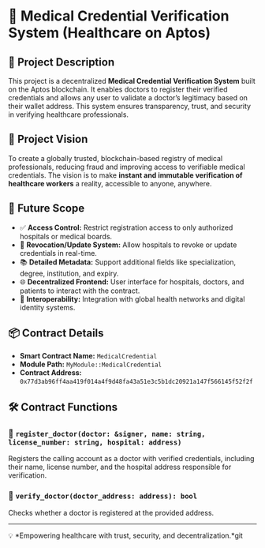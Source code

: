 # 🏥 Medical Credential Verification System (Healthcare on Aptos)

## 📄 Project Description

This project is a decentralized **Medical Credential Verification System** built on the Aptos blockchain. It enables doctors to register their verified credentials and allows any user to validate a doctor’s legitimacy based on their wallet address. This system ensures transparency, trust, and security in verifying healthcare professionals.

## 🎯 Project Vision

To create a globally trusted, blockchain-based registry of medical professionals, reducing fraud and improving access to verifiable medical credentials. The vision is to make **instant and immutable verification of healthcare workers** a reality, accessible to anyone, anywhere.

## 🚀 Future Scope

- ✅ **Access Control:** Restrict registration access to only authorized hospitals or medical boards.
- 📝 **Revocation/Update System:** Allow hospitals to revoke or update credentials in real-time.
- 📚 **Detailed Metadata:** Support additional fields like specialization, degree, institution, and expiry.
- 🌐 **Decentralized Frontend:** User interface for hospitals, doctors, and patients to interact with the contract.
- 🔗 **Interoperability:** Integration with global health networks and digital identity systems.

## 📦 Contract Details

- **Smart Contract Name:** `MedicalCredential`
- **Module Path:** `MyModule::MedicalCredential`
- **Contract Address:** `0x77d3ab96ff4aa419f014a4f9d48fa43a51e3c5b1dc20921a147f566145f52f2f`

## 🛠️ Contract Functions

### 🔹 `register_doctor(doctor: &signer, name: string, license_number: string, hospital: address)`

Registers the calling account as a doctor with verified credentials, including their name, license number, and the hospital address responsible for verification.

### 🔹 `verify_doctor(doctor_address: address): bool`

Checks whether a doctor is registered at the provided address.

---

💡 *Empowering healthcare with trust, security, and decentralization.*git